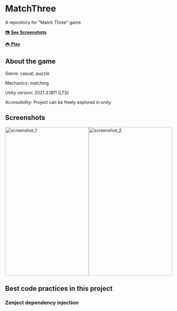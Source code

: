 # MatchThree
A repository for "Match Three" game

[:camera: **See Screenshots**](#screenshots)

[:video_game: **Play**](https://play.google.com/store/apps/details?id=com.YankeeZulu.MatchTiles)

## About the game
Genre: casual, puzzle

Mechanics: matching

Unity version: 2021.3.18f1 (LTS)

Accessibility: Project can be freely explored in unity

## Screenshots

<div style="display:flex;">
  <img src="" alt="screenshot_1" width="270" height="480">
  <img src="" alt="screenshot_2" width="270" height="480">
</div>

## Best сode practices in this project

### Zenject dependency injection

